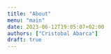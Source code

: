 ```yaml
---
title: "About"
menu: "main"
date: 2023-06-12T19:05:07+02:00
authors: ["Cristobal Abarca"]
draft: true
---
```

